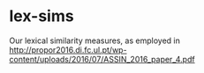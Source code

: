 # lex-sims
Our lexical similarity measures, as employed in http://propor2016.di.fc.ul.pt/wp-content/uploads/2016/07/ASSIN_2016_paper_4.pdf
